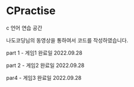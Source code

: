 # CPractise
c 언어 연습 공간

나도코딩님의 동영상을 통하여서 코드를 작성하였습니다.


part 1 - 게임1
완료일 2022.09.28

part 2 - 게임2
완료일 2022.09.28

par4 - 게임3
완료일 2022.09.28
